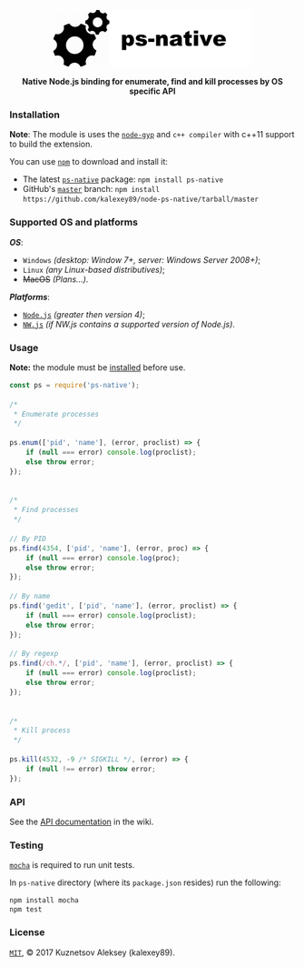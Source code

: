 <p align="center">
    <img src="logo.png" width="350" height="100" alt="ps-native" />
</p>
<p align="center">
    <strong>Native Node.js binding for enumerate, find and kill processes by OS specific API</strong>
</p>

### Installation
**Note**: The module is uses the [`node-gyp`](https://github.com/nodejs/node-gyp) and `c++ compiler` with c++11 support to build the extension.

You can use [`npm`](https://github.com/isaacs/npm) to download and install it:
* The latest [`ps-native`](https://www.npmjs.com/package/ps-native) package: `npm install ps-native`
* GitHub's [`master`](https://github.com/kalexey89/node-ps-native/tree/master) branch: `npm install https://github.com/kalexey89/node-ps-native/tarball/master`

### Supported OS and platforms
**_OS_**:
* `Windows` *(desktop: Window 7+, server: Windows Server 2008+)*;
* `Linux` *(any Linux-based distributives)*;
* ~~MacOS~~ *(Plans...)*.

**_Platforms_**:
* [`Node.js`](https://nodejs.org) *(greater then version 4)*;
* [`NW.js`](https://nwjs.io/) *(if NW.js contains a supported version of Node.js)*.

### Usage
**Note:** the module must be [installed](#installation) before use.

``` javascript
const ps = require('ps-native');

/*
 * Enumerate processes
 */

ps.enum(['pid', 'name'], (error, proclist) => {
    if (null === error) console.log(proclist);
    else throw error;
});


/*
 * Find processes
 */

// By PID
ps.find(4354, ['pid', 'name'], (error, proc) => {
    if (null === error) console.log(proc);
    else throw error;
});

// By name
ps.find('gedit', ['pid', 'name'], (error, proclist) => {
    if (null === error) console.log(proclist);
    else throw error;
});

// By regexp
ps.find(/ch.*/, ['pid', 'name'], (error, proclist) => {
    if (null === error) console.log(proclist);
    else throw error;
});


/*
 * Kill process
 */
 
ps.kill(4532, -9 /* SIGKILL */, (error) => {
    if (null !== error) throw error;
});
```

### API
See the [API documentation](https://github.com/kalexey89/node-ps-native/wiki) in the wiki.

### Testing
[`mocha`](https://github.com/visionmedia/mocha) is required to run unit tests.

In `ps-native` directory (where its `package.json` resides) run the following:

	npm install mocha
	npm test
	
### License
[`MIT`](https://mit-license.org/), &copy; 2017 Kuznetsov Aleksey (kalexey89).

